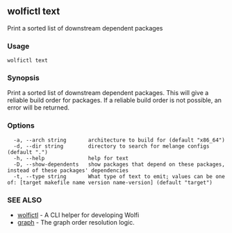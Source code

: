 ## wolfictl text

Print a sorted list of downstream dependent packages

### Usage

```
wolfictl text
```

### Synopsis

Print a sorted list of downstream dependent packages. This will give a reliable
build order for packages. If a reliable build order is not possible, an error
will be returned.

### Options

```
  -a, --arch string       architecture to build for (default "x86_64")
  -d, --dir string        directory to search for melange configs (default ".")
  -h, --help              help for text
  -D, --show-dependents   show packages that depend on these packages, instead of these packages' dependencies
  -t, --type string       What type of text to emit; values can be one of: [target makefile name version name-version] (default "target")
```

### SEE ALSO

* [wolfictl](wolfictl.md)	 - A CLI helper for developing Wolfi
* [graph](../reference/graph.md) - The graph order resolution logic.

